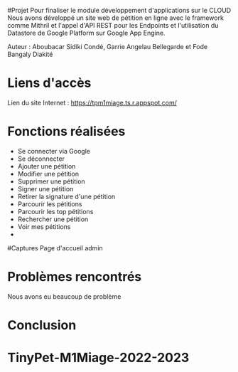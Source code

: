 #Projet
Pour finaliser le module développement d'applications sur le CLOUD 
Nous avons développé un site web de pétition en ligne avec le framework comme Mithril et l'appel d'API REST pour les Endpoints et l'utilisation du Datastore de Google Platform sur Google App Engine.

Auteur : Aboubacar Sidiki Condé, Garrie Angelau Bellegarde et Fode Bangaly Diakité

# Liens d'accès
Lien du site Internet : https://tpm1miage.ts.r.appspot.com/

# Fonctions réalisées
- Se connecter via Google
- Se déconnecter
- Ajouter une pétition
- Modifier une pétition
- Supprimer une pétition
- Signer une pétition
- Retirer la signature d'une pétition
- Parcourir les pétitions
- Parcourir les top pétitions
- Rechercher une pétition
- Voir mes pétitions
-
#Captures
Page d'accueil admin


# Problèmes rencontrés
Nous avons eu beaucoup de problème

# Conclusion

# TinyPet-M1Miage-2022-2023
